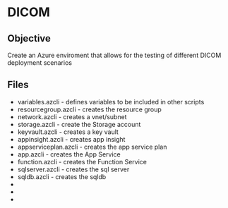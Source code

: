# DICOM

## Objective
Create an Azure enviroment that allows for the testing of different DICOM deployment scenarios

## Files
- variables.azcli - defines variables to be included in other scripts
- resourcegroup.azcli - creates the resource group
- network.azcli - creates a vnet/subnet
- storage.azcli - create the Storage account
- keyvault.azcli - creates a key vault
- appinsight.azcli - creates app insight
- appserviceplan.azcli - creates the app service plan
- app.azcli - creates the App Service
- function.azcli - creates the Function Service
- sqlserver.azcli - creates the sql server
- sqldb.azcli - creates the sqldb
- 
- 
- <!---
- App Service
- App Service Plan
- Application Insight
- Function App
- Key Vault - KP ARM
- Azure SQL - KP ARM
- Storage Account - KP ARM
--->